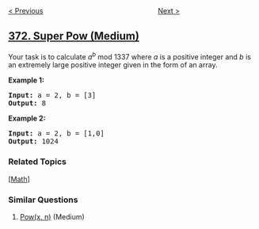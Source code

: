 <!--|This file generated by command(leetcode description); DO NOT EDIT.    |-->
<!--+----------------------------------------------------------------------+-->
<!--|@author    openset <openset.wang@gmail.com>                           |-->
<!--|@link      https://github.com/openset                                 |-->
<!--|@home      https://github.com/tonymontaro/leetcode-hints                        |-->
<!--+----------------------------------------------------------------------+-->

[< Previous](https://github.com/tonymontaro/leetcode-hints/tree/master/problems/sum-of-two-integers "Sum of Two Integers")
　　　　　　　　　　　　　　　　
[Next >](https://github.com/tonymontaro/leetcode-hints/tree/master/problems/find-k-pairs-with-smallest-sums "Find K Pairs with Smallest Sums")

## [372. Super Pow (Medium)](https://leetcode.com/problems/super-pow "超级次方")

<p>Your task is to calculate <i>a</i><sup><i>b</i></sup> mod 1337 where <i>a</i> is a positive integer and <i>b</i> is an extremely large positive integer given in the form of an array.</p>

<p><strong>Example 1:</strong></p>

<div>
<pre>
<strong>Input: </strong>a = <span id="example-input-1-1">2</span>, b = <span id="example-input-1-2">[3]</span>
<strong>Output: </strong><span id="example-output-1">8</span>
</pre>

<div>
<p><strong>Example 2:</strong></p>

<pre>
<strong>Input: </strong>a = <span id="example-input-2-1">2</span>, b = <span id="example-input-2-2">[1,0]</span>
<strong>Output: </strong><span id="example-output-2">1024</span>
</pre>
</div>
</div>

### Related Topics
  [[Math](https://github.com/tonymontaro/leetcode-hints/tree/master/tag/math/README.md)]

### Similar Questions
  1. [Pow(x, n)](https://github.com/tonymontaro/leetcode-hints/tree/master/problems/powx-n) (Medium)
